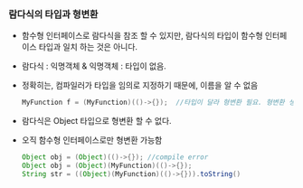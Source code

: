 ### 람다식의 타입과 형변환

- 함수형 인터페이스로 람다식을 참조 할 수 있지만, 람다식의 타입이 함수형 인터페이스 타입과 일치 하는 것은 아니다.

- 람다식 : 익명객체  & 익명객체 : 타입이 없음.

- 정확히는, 컴파일러가 타입을 임의로 지정하기 때문에, 이름을 알 수 없음

  ```java
  MyFunction f = (MyFunction)(()->{});	//타입이 달라 형변환 필요. 형변환 생략가능
  ```

- 람다식은 Object 타입으로 형변환 할 수 없다.

- 오직 함수형 인터페이스로만 형변환 가능함

  ```	java
  Object obj = (Object)(()->{}); //compile error
  Object obj = (Object)(MyFunction)(()->{});
  String str = ((Object)(MyFunction)(()->{})).toString()
  ```

  

